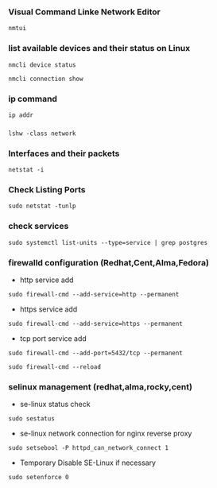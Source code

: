 ### Visual Command Linke Network Editor
```
nmtui
```
### list available devices and their status on Linux
```
nmcli device status
```
```
nmcli connection show
```
### ip command
```
ip addr
```
###
```
lshw -class network
```
### Interfaces and their packets
```
netstat -i
```
### Check Listing Ports
```
sudo netstat -tunlp
```
### check services
```
sudo systemctl list-units --type=service | grep postgres
```

### firewalld configuration (Redhat,Cent,Alma,Fedora)
- http service add
```
sudo firewall-cmd --add-service=http --permanent
```
- https service add
```
sudo firewall-cmd --add-service=https --permanent
```
- tcp port service add
```
sudo firewall-cmd --add-port=5432/tcp --permanent
```
```
sudo firewall-cmd --reload
```
### selinux management (redhat,alma,rocky,cent)
- se-linux status check
```
sudo sestatus
```
- se-linux network connection for nginx reverse proxy
```
sudo setsebool -P httpd_can_network_connect 1
```
- Temporary Disable SE-Linux if necessary
```
sudo setenforce 0
```

